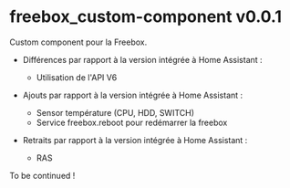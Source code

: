 # freebox_custom-component v0.0.1

Custom component pour la Freebox.

- Différences par rapport à la version intégrée à Home Assistant :
  - Utilisation de l'API V6

- Ajouts par rapport à la version intégrée à Home Assistant : 
  - Sensor température (CPU, HDD, SWITCH)
  - Service freebox.reboot pour redémarrer la freebox

- Retraits par rapport à la version intégrée à Home Assistant : 
  - RAS


To be continued !
